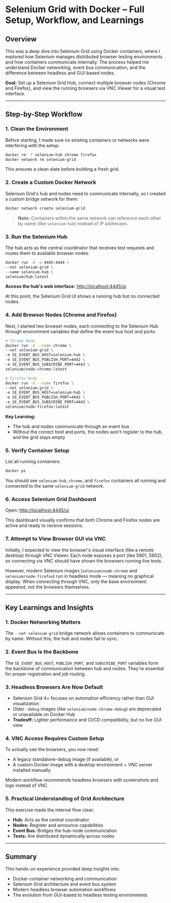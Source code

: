 # Selenium Grid with Docker – Full Setup, Workflow, and Learnings

## Overview

This was a deep dive into Selenium Grid using Docker containers, where I explored how Selenium manages distributed browser testing environments and how containers communicate internally. The process helped me understand Docker networking, event bus communication, and the difference between headless and GUI-based nodes.

**Goal:** Set up a Selenium Grid Hub, connect multiple browser nodes (Chrome and Firefox), and view the running browsers via VNC Viewer for a visual test interface.

---

## Step-by-Step Workflow

### 1. Clean the Environment

Before starting, I made sure no existing containers or networks were interfering with the setup:

```bash
docker rm -f selenium-hub chrome firefox
docker network rm selenium-grid
```

This ensures a clean slate before building a fresh grid.

### 2. Create a Custom Docker Network

Selenium Grid's hub and nodes need to communicate internally, so I created a custom bridge network for them:

```bash
docker network create selenium-grid
```

> **Note:** Containers within the same network can reference each other by name (like `selenium-hub`) instead of IP addresses.

### 3. Run the Selenium Hub

The hub acts as the central coordinator that receives test requests and routes them to available browser nodes.

```bash
docker run -d -p 4445:4444 \
--net selenium-grid \
--name selenium-hub \
selenium/hub:latest
```

**Access the hub's web interface:** <http://localhost:4445/ui>

At this point, the Selenium Grid UI shows a running hub but no connected nodes.

### 4. Add Browser Nodes (Chrome and Firefox)

Next, I started two browser nodes, each connecting to the Selenium Hub through environment variables that define the event bus host and ports:

```bash
# Chrome Node
docker run -d --name chrome \
--net selenium-grid \
-e SE_EVENT_BUS_HOST=selenium-hub \
-e SE_EVENT_BUS_PUBLISH_PORT=4442 \
-e SE_EVENT_BUS_SUBSCRIBE_PORT=4443 \
selenium/node-chrome:latest

# Firefox Node
docker run -d --name firefox \
--net selenium-grid \
-e SE_EVENT_BUS_HOST=selenium-hub \
-e SE_EVENT_BUS_PUBLISH_PORT=4442 \
-e SE_EVENT_BUS_SUBSCRIBE_PORT=4443 \
selenium/node-firefox:latest
```

**Key Learning:**

- The hub and nodes communicate through an event bus
- Without the correct host and ports, the nodes won't register to the hub, and the grid stays empty

### 5. Verify Container Setup

List all running containers:

```bash
docker ps
```

You should see `selenium-hub`, `chrome`, and `firefox` containers all running and connected to the same `selenium-grid` network.

### 6. Access Selenium Grid Dashboard

Open: <http://localhost:4445/ui>

This dashboard visually confirms that both Chrome and Firefox nodes are active and ready to receive sessions.

### 7. Attempt to View Browser GUI via VNC

Initially, I expected to view the browser's visual interface (like a remote desktop) through VNC Viewer. Each node exposes a port (like 5901, 5902), so connecting via VNC should have shown the browsers running live tests.

However, modern Selenium images (`selenium/node-chrome` and `selenium/node-firefox`) run in headless mode — meaning no graphical display. When connecting through VNC, only the base environment appeared, not the browsers themselves.

---

## Key Learnings and Insights

### 1. Docker Networking Matters

The `--net selenium-grid` bridge network allows containers to communicate by name. Without this, the hub and nodes fail to sync.

### 2. Event Bus Is the Backbone

The `SE_EVENT_BUS_HOST`, `PUBLISH_PORT`, and `SUBSCRIBE_PORT` variables form the backbone of communication between hub and nodes. They're essential for proper registration and job routing.

### 3. Headless Browsers Are Now Default

- Selenium Grid 4+ focuses on automation efficiency rather than GUI visualization
- Older `-debug` images (like `selenium/node-chrome-debug`) are deprecated or unavailable on Docker Hub
- **Tradeoff:** Lighter performance and CI/CD compatibility, but no live GUI view

### 4. VNC Access Requires Custom Setup

To actually see the browsers, you now need:

- A legacy standalone-debug image (if available), or
- A custom Docker image with a desktop environment + VNC server installed manually

Modern workflow recommends headless browsers with screenshots and logs instead of VNC.

### 5. Practical Understanding of Grid Architecture

This exercise made the internal flow clear:

- **Hub:** Acts as the central coordinator
- **Nodes:** Register and announce capabilities
- **Event Bus:** Bridges the hub-node communication
- **Tests:** Are distributed dynamically across nodes

---

## Summary

This hands-on experience provided deep insights into:

- Docker container networking and communication
- Selenium Grid architecture and event bus system
- Modern headless browser automation workflows
- The evolution from GUI-based to headless testing environments
